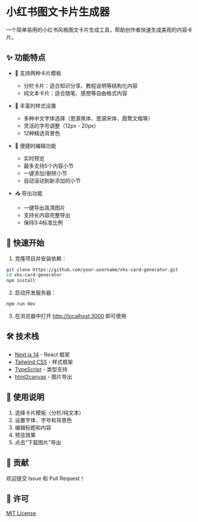 # 小红书图文卡片生成器

一个简单易用的小红书风格图文卡片生成工具，帮助创作者快速生成美观的内容卡片。

## ✨ 功能特点

- 🎨 支持两种卡片模板
  - 分栏卡片：适合知识分享、教程说明等结构化内容
  - 纯文本卡片：适合随笔、感想等自由格式内容

- 🎯 丰富的样式设置
  - 多种中文字体选择（思源黑体、思源宋体、霞鹜文楷等）
  - 灵活的字号调整（12px - 20px）
  - 12种精选背景色

- 💫 便捷的编辑功能
  - 实时预览
  - 最多支持5个内容小节
  - 一键添加/删除小节
  - 自动滚动到新添加的小节

- 📥 导出功能
  - 一键导出高清图片
  - 支持长内容完整导出
  - 保持3:4标准比例

## 🚀 快速开始

1. 克隆项目并安装依赖：

```bash
git clone https://github.com/your-username/xhs-card-generator.git
cd xhs-card-generator
npm install
```

2. 启动开发服务器：

```bash
npm run dev
```

3. 在浏览器中打开 [http://localhost:3000](http://localhost:3000) 即可使用

## 🛠️ 技术栈

- [Next.js 14](https://nextjs.org/) - React 框架
- [Tailwind CSS](https://tailwindcss.com/) - 样式框架
- [TypeScript](https://www.typescriptlang.org/) - 类型支持
- [html2canvas](https://html2canvas.hertzen.com/) - 图片导出

## 📝 使用说明

1. 选择卡片模板（分栏/纯文本）
2. 设置字体、字号和背景色
3. 编辑标题和内容
4. 预览效果
5. 点击"下载图片"导出

## 🤝 贡献

欢迎提交 Issue 和 Pull Request！

## 📄 许可

[MIT License](LICENSE)

